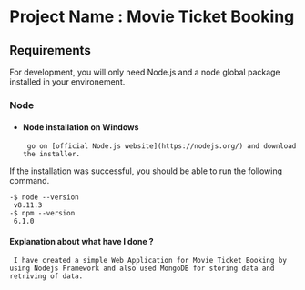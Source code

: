 # Project Name : Movie Ticket Booking

## Requirements

For development, you will only need Node.js and a node global package installed in your environement.

### Node

- #### Node installation on Windows

       go on [official Node.js website](https://nodejs.org/) and download the installer.
       
 If the installation was successful, you should be able to run the following command.
 
    -$ node --version
     v8.11.3
    -$ npm --version
     6.1.0

#### Explanation about what have I done ?
  
     I have created a simple Web Application for Movie Ticket Booking by using Nodejs Framework and also used MongoDB for storing data and retriving of data.     
   



